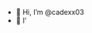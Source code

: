 - 👋 Hi, I’m @cadexx03
- 👀 I’

<!---
cadexx03/cadexx03 is a ✨ special ✨ repository because its `README.md` (this file) appears on your GitHub profile.
You can click the Preview link to take a look at your changes.
--->

